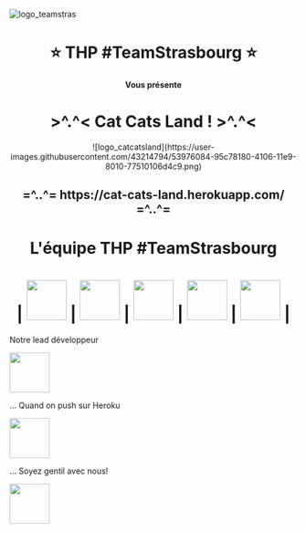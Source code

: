 ![logo_teamstras](https://user-images.githubusercontent.com/43214794/53975952-4aad6e80-4106-11e9-8771-faf25161916c.png)


<h1 align="center"> ⭐️ THP #TeamStrasbourg ⭐️ </h1>
<h4 align="center"> Vous présente </h4>
<h1 align="center"> >^.^< Cat Cats Land ! >^.^< </h1>

<div style="text-align:center">![logo_catcatsland](https://user-images.githubusercontent.com/43214794/53976084-95c78180-4106-11e9-8010-77510106d4c9.png)</div>

<h2 align="center"> =^..^=  https://cat-cats-land.herokuapp.com/  =^..^= </h2>

<h1 align="center"> L'équipe THP #TeamStrasbourg </h1>

<h1 align="center">
| <img src="https://user-images.githubusercontent.com/43214794/53977957-6d418680-410a-11e9-8905-7c4d7f32a778.png" width="70">  | <img src="https://user-images.githubusercontent.com/43214794/53977958-6d418680-410a-11e9-9479-42791badc20e.png" width="70">  | <img src="https://user-images.githubusercontent.com/43214794/53977959-6d418680-410a-11e9-97b9-c792e4c7bd1c.png" width="70">  | <img src="https://user-images.githubusercontent.com/43214794/53977960-6d418680-410a-11e9-92ec-68d6427b6d89.png" width="70">  | <img src="https://user-images.githubusercontent.com/43214794/53977961-6d418680-410a-11e9-9b68-cebe18858ef1.png" width="70">  |
</h1>

<p>Notre lead développeur</p>
<img src="https://media.giphy.com/media/JIX9t2j0ZTN9S/giphy.gif" width="70" height="70" />

<p>... Quand on push sur Heroku</p>
<img src="https://media.giphy.com/media/Nm8ZPAGOwZUQM/giphy.gif" width="70" height="70" />

<p>... Soyez gentil avec nous!</p>
<img src="https://media.giphy.com/media/vFKqnCdLPNOKc/giphy.gif" width="70" height="70" />

